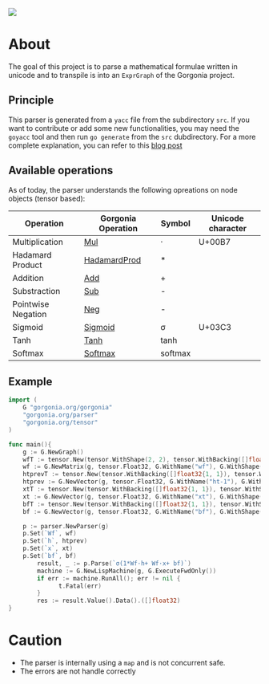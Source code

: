 [![](https://godoc.org/gorgonia.org/parser?status.svg)](http://godoc.org/gorgonia.org/parser)

# About

The goal of this project is to parse a mathematical formulae written in unicode and to transpile is into an `ExprGraph` of the Gorgonia project.

## Principle

This parser is generated from a `yacc` file from the subdirectory `src`.
If you want to contribute or add some new functionalities, you may need the `goyacc` tool and then run `go generate` from the `src` dubdirectory.
For a more complete explanation, you can refer to this [blog post](https://blog.owulveryck.info/2017/12/18/parsing-mathematical-equation-to-generate-computation-graphs---first-step-from-software-1.0-to-2.0-in-go.html)

## Available operations

As of today, the parser understands the following opreations on node objects (tensor based):

| Operation          | Gorgonia Operation                                                   | Symbol  | Unicode character |
|--------------------|----------------------------------------------------------------------|---------|-------------------|
| Multiplication     | [Mul](https://godoc.org/gorgonia.org/gorgonia#Mul)                   | ·       | U+00B7            |
| Hadamard Product   | [HadamardProd](https://godoc.org/gorgonia.org/gorgonia#HadamardProd) | *       |                   |
| Addition           | [Add](https://godoc.org/gorgonia.org/gorgonia#Add)                   | +       |                   |
| Substraction       | [Sub](https://godoc.org/gorgonia.org/gorgonia#Sub)                   | -       |                   |
| Pointwise Negation | [Neg](https://godoc.org/gorgonia.org/gorgonia#Neg)                   | -       |                   |
| Sigmoid            | [Sigmoid](https://godoc.org/gorgonia.org/gorgonia#Sigmoid)           | σ       | U+03C3            |
| Tanh               | [Tanh](https://godoc.org/gorgonia.org/gorgonia#Tanh)                 | tanh    |                   |
| Softmax            | [Softmax](https://godoc.org/gorgonia.org/gorgonia#Softmax)           | softmax |                   |

## Example

```go
import (
	G "gorgonia.org/gorgonia"
	"gorgonia.org/parser"
	"gorgonia.org/tensor"
)

func main(){
	g := G.NewGraph()
	wfT := tensor.New(tensor.WithShape(2, 2), tensor.WithBacking([]float32{1, 1, 1, 1}))
	wf := G.NewMatrix(g, tensor.Float32, G.WithName("wf"), G.WithShape(2, 2), G.WithValue(wfT))
	htprevT := tensor.New(tensor.WithBacking([]float32{1, 1}), tensor.WithShape(2))
	htprev := G.NewVector(g, tensor.Float32, G.WithName("ht-1"), G.WithShape(2), G.WithValue(htprevT))
	xtT := tensor.New(tensor.WithBacking([]float32{1, 1}), tensor.WithShape(2))
	xt := G.NewVector(g, tensor.Float32, G.WithName("xt"), G.WithShape(2), G.WithValue(xtT))
	bfT := tensor.New(tensor.WithBacking([]float32{1, 1}), tensor.WithShape(2))
	bf := G.NewVector(g, tensor.Float32, G.WithName("bf"), G.WithShape(2), G.WithValue(bfT))

	p := parser.NewParser(g)
	p.Set(`Wf`, wf)
	p.Set(`h`, htprev)
	p.Set(`x`, xt)
	p.Set(`bf`, bf)
        result, _ := p.Parse(`σ(1*Wf·h+ Wf·x+ bf)`)
        machine := G.NewLispMachine(g, G.ExecuteFwdOnly())
        if err := machine.RunAll(); err != nil {
              t.Fatal(err)
        }
        res := result.Value().Data().([]float32)
}
```

# Caution

* The parser is internally using a `map` and is not concurrent safe.
* The errors are not handle correctly
